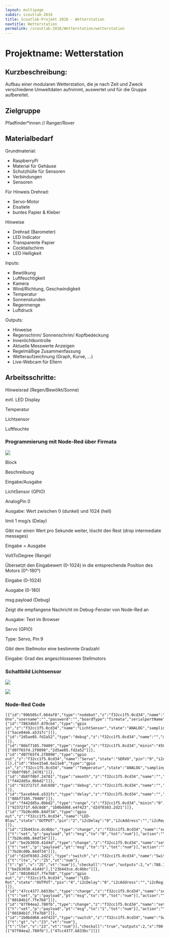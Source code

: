 ```yaml
---
layout: multipage
subdir: scoutlab-2016
title: Scoutlab-Projekt 2016 - Wetterstation
navtitle: Wetterstation
permalink: /scoutlab-2016/Wetterstation/wetterstation
---
```


# Projektname: Wetterstation

## Kurzbeschreibung:

Aufbau einer modularen Wetterstation, die je nach Zeit und Zweck verschiedene Umweltdaten aufnimmt, auswertet und für die Gruppe aufbereitet.

## Zielgruppe

Pfadfinder*innen // Ranger/Rover

## Materialbedarf

Grundmaterial:

-   RaspberryPi
-   Material für Gehäuse
-   Schutzhülle für Sensoren
-   Verbindungen
-   Sensoren

Für Hinweis Drehrad:

-   Servo-Motor
-   Eisstiele
-   buntes Papier & Kleber

Hinweise

-   Drehrad (Barometer)
-   LED Indicator
-   Transparente Papier
-   Cocktailschirm
-   LED Helligkeit

Inputs:

-   Bewölkung
-   Luftfeuchtigkeit
-   Kamera
-   Wind/Richtung, Geschwindigkeit
-   Temperatur
-   Sonnenstunden
-   Regenmenge
-   Luftdruck

Outputs:

-   Hinweise
-   Regenschirm/ Sonnenschrim/ Kopfbedeckung
-   Innenlichtkontrolle
-   Aktuelle Messwerte Anzeigen
-   Regelmäßige Zusammenfassung
-   Wetteraufzeichnung (Graph, Kurve, …)
-   Live-Webcam für Eltern

## Arbeitsschritte:

Hinweisrad (Regen/Bewölkt/Sonne)

evtl. LED Display

Temperatur

Lichtsensor

Luftfeuchte

### Programmierung mit Node-Red über Firmata

[![](images/image3-small.png)](images/image3.png)

Block

Beschreibung

Eingabe/Ausgabe

LichtSensor (GPIO)

AnalogPin 0

Ausgabe: Wert zwischen 0 (dunkel) und 1024 (hell)

limit 1 msg/s (Delay)

Gibt nur einen Wert pro Sekunde weiter, löscht den Rest (drop
intermediate messages)

Eingabe = Ausgabe

VoltToDegree (Range)

Übersetzt den Eingabewert (0-1024) in die entsprechende Position des
Motors (0°-180°)

Eingabe (0-1024)

Ausgabe (0-180)

msg.payload (Debug)

Zeigt die empfangene Nachricht im Debug-Fenster von Node-Red an

Ausgabe: Text im Browser

Servo (GPIO)

Type: Servo, Pin 9

Gibt dem Stellmotor eine bestimmte Gradzahl

Eingabe: Grad des angeschlossenen Stellmotors

### Schaltbild Lichtsensor

[![](images/image1-small.png)](images/image1.png)

[![](images/image2-small.png)](images/image2.png)

### Node-Red Code

```
[{"id":"99b505cf.664af8","type":"nodebot","z":"f32cc1f5.0cd34","name":"Arduino
Uno","username":"","password":"","boardType":"firmata","serialportName":"/dev/cu.usbmodemfa131","connectionType":"local","mqttServer":"","socketServer":"","pubTopic":"","subTopic":"","tcpHost":"","tcpPort":"","sparkId":"","sparkToken":"","beanId":"","impId":"","meshbluServer":"https://meshblu.octoblu.com","uuid":"","token":"","sendUuid":""},{"id":"78634b5f.879cb4","type":"gpio
in","z":"f32cc1f5.0cd34","name":"LichtSensor","state":"ANALOG","samplingInterval":"1000","pin":"0","board":"99b505cf.664af8","x":146.5,"y":93,"wires":[["5ace04e6.a531fc"]]},{"id":"2d5ae05.fd2a52","type":"debug","z":"f32cc1f5.0cd34","name":"","active":false,"console":"false","complete":"payload","x":771.5,"y":54,"wires":[]},{"id":"86bf7105.79409","type":"range","z":"f32cc1f5.0cd34","minin":"450","maxin":"900","minout":"180","maxout":"30","action":"clamp","round":true,"name":"VoltToDegree","x":527.5,"y":88,"wires":[["d07f65f4.2f8098","2d5ae05.fd2a52"]]},{"id":"d07f65f4.2f8098","type":"gpio
out","z":"f32cc1f5.0cd34","name":"Servo","state":"SERVO","pin":"9","i2cDelay":"0","i2cAddress":"","i2cRegister":"","outputs":0,"board":"99b505cf.664af8","x":750.5,"y":130,"wires":[]},{"id":"95ee15a8.6a11e8","type":"gpio
in","z":"f32cc1f5.0cd34","name":"Temperatur","state":"ANALOG","samplingInterval":"100","pin":"1","board":"99b505cf.664af8","x":142.5,"y":219,"wires":[["db8ff0bf.24701"]]},{"id":"db8ff0bf.24701","type":"smooth","z":"f32cc1f5.0cd34","name":"","action":"mean","count":"100","round":"","x":332.5,"y":214,"wires":[["f442dd5a.0bbd2"]]},{"id":"9237271f.6dc8d8","type":"debug","z":"f32cc1f5.0cd34","name":"","active":true,"console":"false","complete":"false","x":783.5,"y":221,"wires":[]},{"id":"5ace04e6.a531fc","type":"delay","z":"f32cc1f5.0cd34","name":"","pauseType":"rate","timeout":"5","timeoutUnits":"seconds","rate":"1","rateUnits":"second","randomFirst":"1","randomLast":"5","randomUnits":"seconds","drop":true,"x":337.5,"y":89,"wires":[["86bf7105.79409"]]},{"id":"f442dd5a.0bbd2","type":"range","z":"f32cc1f5.0cd34","minin":"0","maxin":"1024","minout":"0","maxout":"400","action":"scale","round":false,"name":"AnalogToCelsius","x":539.5,"y":222,"wires":[["9237271f.6dc8d8","1b0bdd68.e4f423","d2df0383.2d21"]]},{"id":"7b20cd0b.84df34","type":"gpio
out","z":"f32cc1f5.0cd34","name":"LED-Blau","state":"OUTPUT","pin":"2","i2cDelay":"0","i2cAddress":"","i2cRegister":"","outputs":0,"board":"99b505cf.664af8","x":1222.166618347168,"y":369.0000352859497,"wires":[]},{"id":"23b443ce.dc4bbc","type":"change","z":"f32cc1f5.0cd34","name":"set0","rules":[{"t":"set","p":"payload","pt":"msg","to":"0","tot":"num"}],"action":"","property":"","from":"","to":"","reg":false,"x":1028.666618347168,"y":387.0000352859497,"wires":[["7b20cd0b.84df34"]]},{"id":"be2b3030.41d4d","type":"change","z":"f32cc1f5.0cd34","name":"set1","rules":[{"t":"set","p":"payload","pt":"msg","to":"1","tot":"num"}],"action":"","property":"","from":"","to":"","reg":false,"x":1028.166618347168,"y":349.0000352859497,"wires":[["7b20cd0b.84df34"]]},{"id":"d2df0383.2d21","type":"switch","z":"f32cc1f5.0cd34","name":"SwitchBlau","property":"payload","propertyType":"msg","rules":[{"t":"lte","v":"25","vt":"num"},{"t":"gt","v":"25","vt":"num"}],"checkall":"true","outputs":2,"x":788.166618347168,"y":369.0000352859497,"wires":[["be2b3030.41d4d"],["23b443ce.dc4bbc"]]},{"id":"80184b1f.7fe7b8","type":"gpio
out","z":"f32cc1f5.0cd34","name":"LED-Rot","state":"OUTPUT","pin":"4","i2cDelay":"0","i2cAddress":"","i2cRegister":"","outputs":0,"board":"99b505cf.664af8","x":1224.666618347168,"y":282.0000352859497,"wires":[]},{"id":"47cc4377.b833bc","type":"change","z":"f32cc1f5.0cd34","name":"set0","rules":[{"t":"set","p":"payload","pt":"msg","to":"0","tot":"num"}],"action":"","property":"","from":"","to":"","reg":false,"x":1031.166618347168,"y":300.0000352859497,"wires":[["80184b1f.7fe7b8"]]},{"id":"87f04ea2.780fb","type":"change","z":"f32cc1f5.0cd34","name":"set1","rules":[{"t":"set","p":"payload","pt":"msg","to":"1","tot":"num"}],"action":"","property":"","from":"","to":"","reg":false,"x":1030.6666259765625,"y":255.33336353302002,"wires":[["80184b1f.7fe7b8"]]},{"id":"1b0bdd68.e4f423","type":"switch","z":"f32cc1f5.0cd34","name":"SwitchRot","property":"payload","propertyType":"msg","rules":[{"t":"gt","v":"23","vt":"num"},{"t":"lte","v":"23","vt":"num"}],"checkall":"true","outputs":2,"x":790.666618347168,"y":282.0000352859497,"wires":[["87f04ea2.780fb"],["47cc4377.b833bc"]]}]
```
